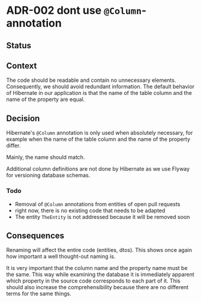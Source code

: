 # ADR-002 dont use `@Column`-annotation

## Status

<adr-status status='accepted' />

## Context

The code should be readable and contain no unnecessary elements. Consequently, we should avoid redundant information.
The default behavior of Hibernate in our application is that the name of the table column and the name of the
property are equal.

## Decision

Hibernate's `@Column` annotation is only used when absolutely necessary, for example when the name of the table column and
the name of the property differ.

Mainly, the name should match.

Additional column definitions are not done by Hibernate as we use Flyway for versioning database schemas.

### Todo

- Removal of `@Column` annotations from entities of open pull requests
- right now, there is no existing code that needs to be adapted
- The entity `TheEntity` is not addressed because it will be removed soon

## Consequences

Renaming will affect the entire code (entities, dtos). This shows once again how important a well thought-out naming is.

It is very important that the column name and the property name must be the same. This way while examining the database
it is immediately apparent which property in the source code corresponds to each part of it. This should also
increase the comprehensibility because there are no different terms for the same things.
